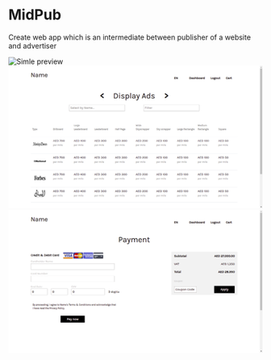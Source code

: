 # MidPub
Create web app which is an intermediate between publisher of a website and advertiser

![Simle preview](./asserts.scr1.png)
![second](./asserts/scr2.png)
![third](./asserts/scr3.png)

